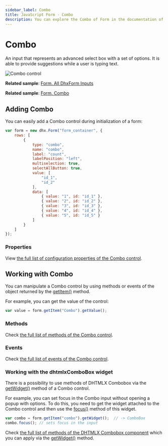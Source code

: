 ```yaml
---
sidebar_label: Combo
title: JavaScript Form - Combo 
description: You can explore the Combo of Form in the documentation of the DHTMLX JavaScript UI library. Browse developer guides and API reference, try out code examples and live demos, and download a free 30-day evaluation version of DHTMLX Suite 7.
---
```


# Combo

An input that represents an advanced select box with a set of options. It is able to provide suggestions while a user is typing text.

![Combo control](../assets/form/form_combo.png)

**Related sample**: [Form. All DhxForm Inputs](https://snippet.dhtmlx.com/ikyyekxq)

**Related sample**: [Form. Combo](https://snippet.dhtmlx.com/wla7u1xq)

## Adding Combo

You can easily add a Combo control during initialization of a form:

~~~js
var form = new dhx.Form("form_container", {
	rows: [
    	{
        	type: "combo",
            name: "combo",
        	label: "count",
        	labelPosition: "left",
        	multiselection: true,
        	selectAllButton: true,
        	value: [
        		"id_1",
        		"id_2"
        	],
        	data: [
        		{ value: "1", id: "id_1" },
        		{ value: "2", id: "id_2" },
        		{ value: "3", id: "id_3" },
        		{ value: "4", id: "id_4" },
        		{ value: "5", id: "id_5" }
        	]
        }
    ]
});
~~~

### Properties

View [the full list of configuration properties of the Combo control](form/api/combo/api_combo_properties.md).

## Working with Combo

You can manipulate a Combo control by using methods or events of the object returned by the [getItem()](form/api/form_getitem_method.md) method.

For example, you can get the value of the control:

~~~js
var value = form.getItem("Combo").getValue();
~~~

### Methods

Check [the full list of methods of the Combo control](form/api/api_overview.md#combo-methods).

### Events

Check [the full list of events of the Combo control](form/api/api_overview.md#combo-events).

### Working with the dhtmlxComboBox widget

There is a possibility to use methods of DHTMLX Combobox via the [getWidget()](form/api/combo/combo_getwidget_method.md) method of a Combo control.

For example, you can set focus in the Combo input without opening a popup with options. To do this, you need to get the widget attached to the Combo control and then use the [focus()](combobox/api/combobox_focus_method.md) method of this widget.

~~~js
var combo = form.getItem("combo").getWidget();  // -> ComboBox
combo.focus(); // sets focus in the input
~~~

Check [the full list of methods of the DHTMLX Combobox component](../../combobox/api/api_overview/#methods) which you can apply via the [getWidget()](../../form/api/combo/combo_getwidget_method/) method.
